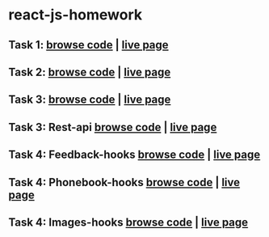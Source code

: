 # react-js-homework
## Task 1: [browse code](https://github.com/KAVASAKKI/react-js-homework/tree/01-components) | [live page](https://components-01-profile.herokuapp.com/)
## Task 2: [browse code](https://github.com/KAVASAKKI/react-js-homework/tree/02-forms-events) | [live page](https://forms-events-02.herokuapp.com/)
## Task 3: [browse code](https://github.com/KAVASAKKI/react-js-homework/tree/03-lifecycle) | [live page](https://lifecycle-03.herokuapp.com/)
## Task 3: Rest-api [browse code](https://github.com/KAVASAKKI/react-js-homework/tree/03-rest-api) | [live page](https://images-03.herokuapp.com/)
## Task 4: Feedback-hooks [browse code](https://github.com/KAVASAKKI/react-js-homework/tree/04-hooks-feedback) | [live page](https://feedback-hooks-04.herokuapp.com/)
## Task 4: Phonebook-hooks [browse code](https://github.com/KAVASAKKI/react-js-homework/tree/04-phonebook-hooks) | [live page](https://phonebook-hooks-04.herokuapp.com/)
## Task 4: Images-hooks [browse code](https://github.com/KAVASAKKI/react-js-homework/tree/04-images-hooks) | [live page](https://images-hooks-04.herokuapp.com/)

